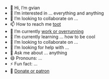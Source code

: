 - 🙏 Hi, I’m gvian
- 👀 I’m interested in ... everything and anything
- 💞️ I’m looking to collaborate on ...
- 📫 How to reach me [toot](https://mstdn.social/@givian)
- 🔭 I’m currently [work or overrunning](https://mstdn.social/@givian/105983161339936416)
- 🌱 I’m currently learning ... how to be cool
- 👯 I’m looking to collaborate on ...
- 🤔 I’m looking for help with ...
- 💬 Ask me about ... anything
- 😄 Pronouns: ...
- ⚡ Fun fact: ...
- 🧾 [Donate or patron](https://mstdn.social/@givian/105983129489972696)
